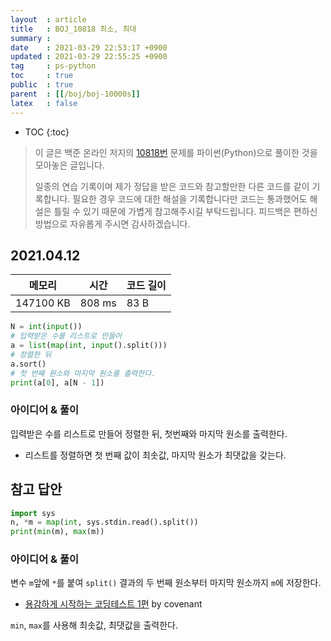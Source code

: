 ```yaml
---
layout  : article
title   : BOJ_10818 최소, 최대
summary : 
date    : 2021-03-29 22:53:17 +0900
updated : 2021-03-29 22:55:25 +0900
tag     : ps-python
toc     : true
public  : true
parent  : [[/boj/boj-10000s]]
latex   : false
---
```

* TOC
{:toc}

> 이 글은 백준 온라인 저지의 [10818번](https://www.acmicpc.net/problem/10818) 문제를 파이썬(Python)으로 풀이한 것을 모아놓은 글입니다.
>
> 일종의 연습 기록이며 제가 정답을 받은 코드와 참고할만한 다른 코드를 같이 기록합니다. 필요한 경우 코드에 대한 해설을 기록합니다만 코드는 통과했어도 해설은 틀릴 수 있기 때문에 가볍게 참고해주시길 부탁드립니다. 피드백은 편하신 방법으로 자유롭게 주시면 감사하겠습니다.

## 2021.04.12

| 메모리    | 시간   | 코드 길이 |
| --------- | ------ | --------- |
| 147100 KB | 808 ms | 83 B      |

```python
N = int(input())
# 입력받은 수를 리스트로 만들어
a = list(map(int, input().split()))
# 정렬한 뒤 
a.sort()
# 첫 번째 원소와 마지막 원소를 출력한다.
print(a[0], a[N - 1])
```

### 아이디어 & 풀이

입력받은 수를 리스트로 만들어 정렬한 뒤, 첫번째와 마지막 원소를 출력한다.

* 리스트를 정렬하면 첫 번째 값이 최솟값, 마지막 원소가 최댓값을 갖는다.

## 참고 답안

```python
import sys
n, *m = map(int, sys.stdin.read().split())
print(min(m), max(m))
```

### 아이디어 & 풀이

변수 `m`앞에 `*`를 붙여 `split()` 결과의 두 번째 원소부터 마지막 원소까지 `m`에 저장한다.

* [용감하게 시작하는 코딩테스트 1편](https://covenant.tistory.com/141) by covenant

`min`, `max`를 사용해 최솟값, 최댓값을 출력한다.
